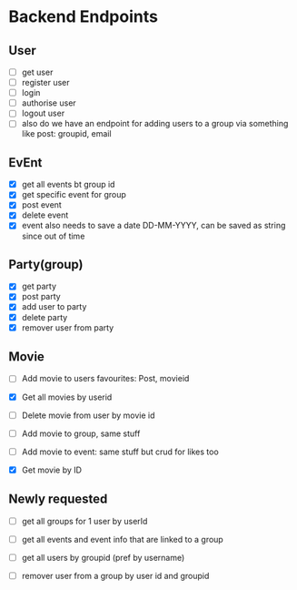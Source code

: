 # Backend Endpoints

## User
- [ ] get user
- [ ] register user
- [ ] login
- [ ] authorise user
- [ ] logout user
- [ ] also do we have an endpoint for adding users to a group via something like post: groupid, email

## EvEnt
- [X] get all events bt group id
- [X] get specific event for group
- [X] post event
- [X] delete event
- [X] event also needs to save a date DD-MM-YYYY, can be saved as string since out of time

## Party(group)
- [X] get party
- [X] post party
- [X] add user to party
- [X] delete party
- [X] remover user from party

## Movie
- [ ] Add movie to users favourites: Post, movieid
- [X] Get all movies by userid
- [ ] Delete movie from user by movie id
- [ ] Add movie to group, same stuff
- [ ] Add movie to event: same stuff but crud for likes too
- [X] Get movie by ID


## Newly requested
- [ ] get all groups for 1 user by userId
- [ ] get all events and event info that are linked to a group
- [ ] get all users by groupid (pref by username)
- [ ] remover user from a group by user id and groupid





